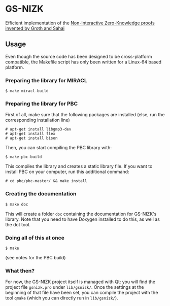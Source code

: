# GS-NIZK

Efficient implementation of the [Non-Interactive Zero-Knowledge proofs
invented by Groth and Sahai][1]

## Usage

Even though the source code has been designed to be cross-platform compatible,
the Makefile script has only been written for a Linux-64 based platform.

### Preparing the library for MIRACL

```
$ make miracl-build
```

### Preparing the library for PBC

First of all, make sure that the following packages are installed
(else, run the corresponding installation line)
```
# apt-get install libgmp3-dev
# apt-get install flex
# apt-get install bison
```
Then, you can start compiling the PBC library with:
```
$ make pbc-build
```
This compiles the library and creates a static library file.
If you want to install PBC on your computer, run this additional command:
```
# cd pbc/pbc-master/ && make install
```

### Creating the documentation

```
$ make doc
```
This will create a folder `doc` containing the documentation for
GS-NIZK's library. Note that you need to have Doxygen installed to do this,
as well as the dot tool.

### Doing all of this at once

```
$ make
```
(see notes for the PBC build)

### What then?

For now, the GS-NIZK project itself is managed with Qt:
you will find the project file `gsnizk.pro` under `lib/gsnizk/`.
Once the settings at the beginning of that file have been set,
you can compile the project with the tool `qmake`
(which you can directly run in `lib/gsnizk/`).

[1]: https://eprint.iacr.org/2007/155
